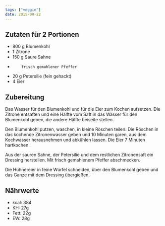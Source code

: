 ```yaml
---
tags: ["veggie"]
date: 2015-09-22
---
```


## Zutaten für 2 Portionen
- 800 g   Blumenkohl
- 1       Zitrone
- 150 g   Saure Sahne
-         frisch gemahlener Pfeffer
- 20  g   Petersilie (fein gehackt)
- 4       Eier

## Zubereitung
Das Wasser für den Blumenkohl und für die Eier zum Kochen aufsetzen. Die Zitrone entsaften und eine Hälfte vom Saft in das Wasser für den Blumenkohl geben, die andere Hälfte beiseite stellen.

Den Blumenkohl putzen, waschen, in kleine Röschen teilen. Die Röschen in das kochende Zitronenwasser geben und 10 Minuten garen, aus dem Kochwasser herausnehmen und abkühlen lassen. Die Eier 7 Minuten hartkochen.

Aus der sauren Sahne, der Petersilie und dem restlichen Zitronensaft ein Dressing herstellen. Mit frisch gemahlenem Pfeffer abschmecken.

Die Hühnereier in feine Würfel schneiden, über den Blumenkohl geben und das Ganze mit dem Dressing übergießen.

## Nährwerte
- kcal: 384
- KH:    27g
- Fett:  22g
- EW:    28g
